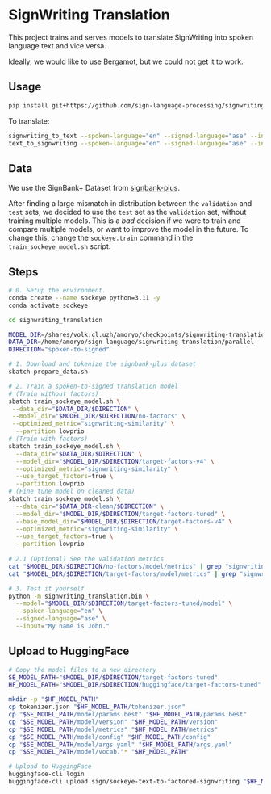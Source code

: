 # SignWriting Translation

This project trains and serves models to translate SignWriting into spoken language text and vice versa.

Ideally, we would like to use [Bergamot](https://github.com/mozilla/firefox-translations-training), 
but we could not get it to work.

## Usage

```bash
pip install git+https://github.com/sign-language-processing/signwriting-translation
```

To translate:

```bash
signwriting_to_text --spoken-language="en" --signed-language="ase" --input="M525x535S2e748483x510S10011501x466S2e704510x500S10019476x475"
text_to_signwriting --spoken-language="en" --signed-language="ase" --input="Sign Language"
```

## Data

We use the SignBank+ Dataset from [signbank-plus](https://github.com/sign-language-processing/signbank-plus).

After finding a large mismatch in distribution between the `validation` and `test` sets,
we decided to use the `test` set as the `validation` set, without training multiple models.
This is a *bad* decision if we were to train and compare multiple models, or want to improve the model in the future.
To change this, change the `sockeye.train` command in the `train_sockeye_model.sh` script.

## Steps

```bash
# 0. Setup the environment.
conda create --name sockeye python=3.11 -y
conda activate sockeye

cd signwriting_translation

MODEL_DIR=/shares/volk.cl.uzh/amoryo/checkpoints/signwriting-translation
DATA_DIR=/home/amoryo/sign-language/signwriting-translation/parallel
DIRECTION="spoken-to-signed"

# 1. Download and tokenize the signbank-plus dataset 
sbatch prepare_data.sh

# 2. Train a spoken-to-signed translation model
# (Train without factors)
sbatch train_sockeye_model.sh \
 --data_dir="$DATA_DIR/$DIRECTION" \
 --model_dir="$MODEL_DIR/$DIRECTION/no-factors" \
 --optimized_metric="signwriting-similarity" \
  --partition lowprio
# (Train with factors)
sbatch train_sockeye_model.sh \
  --data_dir="$DATA_DIR/$DIRECTION" \
  --model_dir="$MODEL_DIR/$DIRECTION/target-factors-v4" \
  --optimized_metric="signwriting-similarity" \
  --use_target_factors=true \
  --partition lowprio
# (Fine tune model on cleaned data)
sbatch train_sockeye_model.sh \
  --data_dir="$DATA_DIR-clean/$DIRECTION" \
  --model_dir="$MODEL_DIR/$DIRECTION/target-factors-tuned" \
  --base_model_dir="$MODEL_DIR/$DIRECTION/target-factors-v4" \
  --optimized_metric="signwriting-similarity" \
  --use_target_factors=true \
  --partition lowprio
  
# 2.1 (Optional) See the validation metrics
cat "$MODEL_DIR/$DIRECTION/no-factors/model/metrics" | grep "signwriting-similarity"
cat "$MODEL_DIR/$DIRECTION/target-factors/model/metrics" | grep "signwriting-similarity"

# 3. Test it yourself
python -m signwriting_translation.bin \
  --model="$MODEL_DIR/$DIRECTION/target-factors-tuned/model" \
  --spoken-language="en" \
  --signed-language="ase" \
  --input="My name is John."
```

## Upload to HuggingFace

```bash
# Copy the model files to a new directory
SE_MODEL_PATH="$MODEL_DIR/$DIRECTION/target-factors-tuned"
HF_MODEL_PATH="$MODEL_DIR/$DIRECTION/huggingface/target-factors-tuned"

mkdir -p "$HF_MODEL_PATH"
cp tokenizer.json "$HF_MODEL_PATH/tokenizer.json"
cp "$SE_MODEL_PATH/model/params.best" "$HF_MODEL_PATH/params.best"
cp "$SE_MODEL_PATH/model/version" "$HF_MODEL_PATH/version"
cp "$SE_MODEL_PATH/model/metrics" "$HF_MODEL_PATH/metrics"
cp "$SE_MODEL_PATH/model/config" "$HF_MODEL_PATH/config"
cp "$SE_MODEL_PATH/model/args.yaml" "$HF_MODEL_PATH/args.yaml"
cp "$SE_MODEL_PATH/model/vocab."* "$HF_MODEL_PATH"

# Upload to HuggingFace
huggingface-cli login
huggingface-cli upload sign/sockeye-text-to-factored-signwriting "$HF_MODEL_PATH" .
```
